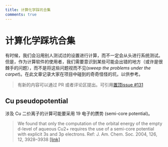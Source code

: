```yaml
---
title: 计算化学踩坑合集
comments: true
---
```


# 计算化学踩坑合集

有时候，我们会沿用别人测试过的设置进行计算，而不一定会从头进行系统测试。但是，作为计算软件的使用者，我们需要意识到某些可能会出错的地方（或许是很棘手的问题），而不是将这些问题视而不见(_sweep the problems under the carpet_)。在此文章记录大家在项目中碰到的奇奇怪怪的坑，以供参考。

> 有新的内容可以通过 PR 或者评论区提出。可引用[置顶issue #131](https://github.com/chenggroup/chenggroup.github.io/issues/131)

## Cu pseudopotential

涉及 Cu 二价离子的计算可能要采用 19 电子的赝势 (semi-core potential)。

> We found that only the computation of the orbital energy of the empty d-level of aqueous Cu2+ requires the use of a semi-core potential with explicit 3s and 3p electrons.
> Ref: J. Am. Chem. Soc. 2004, 126, 12, 3928–3938 [[link]](https://pubs.acs.org/doi/full/10.1021/ja0390754)
